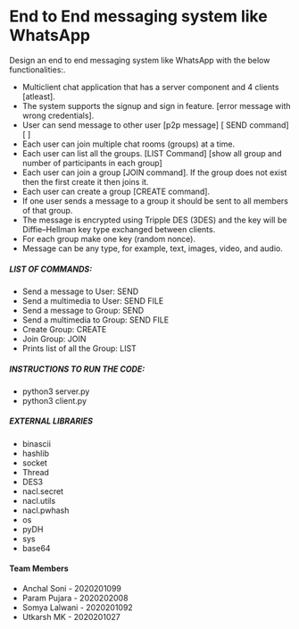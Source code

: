 # End to End messaging system like WhatsApp

Design an end to end messaging system like WhatsApp with the below functionalities:.
- Multiclient chat application that has a server component and 4 clients [atleast].
- The system supports the signup and sign in feature. [error message with wrong credentials].
- User can send message to other user [p2p message] [ SEND command] [<SEND> <USERNAME> <MESSAGE>]
- Each user can join multiple chat rooms (groups) at a time.
- Each user can list all the groups. [LIST Command] [show all group and number of participants in each group]
- Each user can join a group [JOIN command]. If the group does not exist then the first create it then joins it.
- Each user can create a group [CREATE command].
- If one user sends a message to a group it should be sent to all members of that group.
- The message is encrypted using Tripple DES (3DES) and the key will be Diffie–Hellman key type exchanged between clients.
- For each group make one key (random nonce).
- Message can be any type, for example, text, images, video, and audio.

##### LIST OF COMMANDS:
- Send a message to User: SEND <USERNAME> <MESSAGE>
- Send a multimedia to User: SEND FILE <USERNAME> <MESSAGE>
- Send a message to Group: SEND <GROUPNAME> <MESSAGE>
- Send a multimedia to Group: SEND FILE <GROUPNAME> <MESSAGE>
- Create Group: CREATE <GROUPNAME>
- Join Group: JOIN <GROUPNAME>
- Prints list of all the Group: LIST

##### INSTRUCTIONS TO RUN THE CODE:
- python3 server.py
- python3 client.py

##### EXTERNAL LIBRARIES 
- binascii
- hashlib
- socket
- Thread
- DES3
- nacl.secret
- nacl.utils
- nacl.pwhash
- os
- pyDH
- sys
- base64

#### Team Members
* Anchal Soni - 2020201099
* Param Pujara - 2020202008
* Somya Lalwani - 2020201092
* Utkarsh MK - 2020201027
